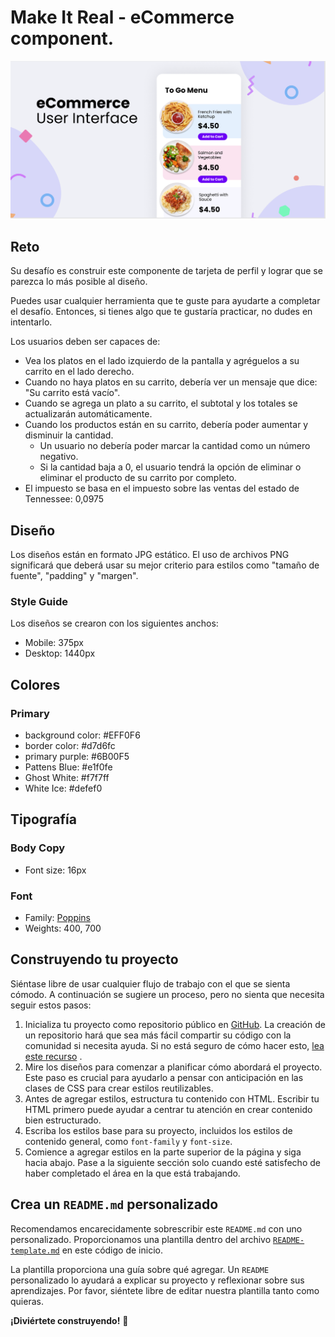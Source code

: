 # Make It Real - eCommerce component.

<img src="./design/desktop-preview.png" width="700">

## Reto

Su desafío es construir este componente de tarjeta de perfil y lograr que se parezca lo más posible al diseño.

Puedes usar cualquier herramienta que te guste para ayudarte a completar el desafío. Entonces, si tienes algo que te gustaría practicar, no dudes en intentarlo.

Los usuarios deben ser capaces de:

- Vea los platos en el lado izquierdo de la pantalla y agréguelos a su carrito en el lado derecho.
- Cuando no haya platos en su carrito, debería ver un mensaje que dice: "Su carrito está vacío".
- Cuando se agrega un plato a su carrito, el subtotal y los totales se actualizarán automáticamente.
- Cuando los productos están en su carrito, debería poder aumentar y disminuir la cantidad.
  - Un usuario no debería poder marcar la cantidad como un número negativo.
  - Si la cantidad baja a 0, el usuario tendrá la opción de eliminar o eliminar el producto de su carrito por completo.
- El impuesto se basa en el impuesto sobre las ventas del estado de Tennessee: 0,0975

## Diseño

Los diseños están en formato JPG estático. El uso de archivos PNG significará que deberá usar su mejor criterio para estilos como "tamaño de fuente", "padding" y "margen".

### Style Guide

Los diseños se crearon con los siguientes anchos:

- Mobile: 375px
- Desktop: 1440px

## Colores

### Primary

- background color: #EFF0F6
- border color: #d7d6fc
- primary purple: #6B00F5
- Pattens Blue: #e1f0fe
- Ghost White: #f7f7ff
- White Ice: #defef0

## Tipografía

### Body Copy

- Font size: 16px

### Font

- Family: [Poppins](https://fonts.google.com/specimen/Poppins)
- Weights: 400, 700

## Construyendo tu proyecto

Siéntase libre de usar cualquier flujo de trabajo con el que se sienta cómodo. A continuación se sugiere un proceso, pero no sienta que necesita seguir estos pasos:

1. Inicializa tu proyecto como repositorio público en [GitHub](https://github.com/). La creación de un repositorio hará que sea más fácil compartir su código con la comunidad si necesita ayuda. Si no está seguro de cómo hacer esto, [lea este recurso](https://guias.makeitreal.camp/git) .
2. Mire los diseños para comenzar a planificar cómo abordará el proyecto. Este paso es crucial para ayudarlo a pensar con anticipación en las clases de CSS para crear estilos reutilizables.
3. Antes de agregar estilos, estructura tu contenido con HTML. Escribir tu HTML primero puede ayudar a centrar tu atención en crear contenido bien estructurado.
4. Escriba los estilos base para su proyecto, incluidos los estilos de contenido general, como `font-family` y `font-size`.
5. Comience a agregar estilos en la parte superior de la página y siga hacia abajo. Pase a la siguiente sección solo cuando esté satisfecho de haber completado el área en la que está trabajando.

## Crea un `README.md` personalizado

Recomendamos encarecidamente sobrescribir este `README.md` con uno personalizado. Proporcionamos una plantilla dentro del archivo [`README-template.md`](./README-template.md) en este código de inicio.

La plantilla proporciona una guía sobre qué agregar. Un `README` personalizado lo ayudará a explicar su proyecto y reflexionar sobre sus aprendizajes. Por favor, siéntete libre de editar nuestra plantilla tanto como quieras.

**¡Diviértete construyendo!** 🚀
